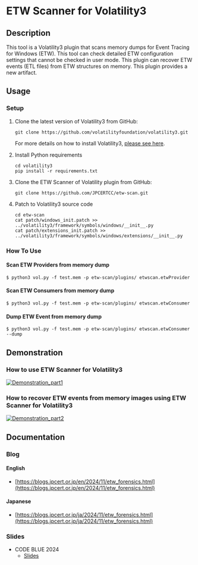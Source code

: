 # ETW Scanner for Volatility3

## Description

This tool is a Volatility3 plugin that scans memory dumps for Event Tracing for Windows (ETW). This tool can check detailed ETW configuration settings that cannot be checked in user mode. This plugin can recover ETW events (ETL files) from ETW structures on memory. This plugin provides a new artifact.

## Usage

### Setup

1. Clone the latest version of Volatility3 from GitHub:

    ```shell
    git clone https://github.com/volatilityfoundation/volatility3.git
    ```

    For more details on how to install Volatility3, [please see here](https://github.com/volatilityfoundation/volatility3/tree/develop).

2. Install Python requirements

    ```shell
    cd volatility3
    pip install -r requirements.txt
    ```

3. Clone the ETW Scanner of Volatility plugin from GitHub:

    ```shell
    git clone https://github.com/JPCERTCC/etw-scan.git
    ```

4. Patch to Volatility3 source code

    ```shell
    cd etw-scan
    cat patch/windows_init.patch >> ../volatility3/framework/symbols/windows/__init__.py
    cat patch/extensions_init.patch >> ../volatility3/framework/symbols/windows/extensions/__init__.py
    ```

### How To Use

#### Scan ETW Providers from memory dump

```shell
$ python3 vol.py -f test.mem -p etw-scan/plugins/ etwscan.etwProvider
```

#### Scan ETW Consumers from memory dump

```shell
$ python3 vol.py -f test.mem -p etw-scan/plugins/ etwscan.etwConsumer
```

#### Dump ETW Event from memory dump

```shell
$ python3 vol.py -f test.mem -p etw-scan/plugins/ etwscan.etwConsumer --dump
```

## Demonstration

### How to use ETW Scanner for Volatility3

[![Demonstration_part1](https://img.youtube.com/vi/l4-CqWWZOxw/0.jpg)](https://www.youtube.com/watch?v=l4-CqWWZOxw)

### How to recover ETW events from memory images using ETW Scanner for Volatility3

[![Demonstration_part2](https://img.youtube.com/vi/IxFSBWS2wkY/0.jpg)](https://www.youtube.com/watch?v=IxFSBWS2wkY)

## Documentation

### Blog

#### English

* [https://blogs.jpcert.or.jp/en/2024/11/etw_forensics.html](https://blogs.jpcert.or.jp/en/2024/11/etw_forensics.html)

#### Japanese

* [https://blogs.jpcert.or.jp/ja/2024/11/etw_forensics.html](https://blogs.jpcert.or.jp/ja/2024/11/etw_forensics.html)

### Slides

* CODE BLUE 2024
  - [Slides](docs/Event_Tracing_for_Windows_Internals.pdf)